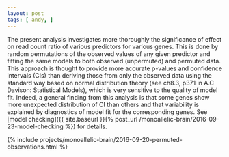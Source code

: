 ```yaml
---
layout: post
tags: [ andy, ]
---
```


The present analysis investigates more thoroughly the significance of effect on read count ratio of various predictors for various genes.  This is done by random permutations of the observed values of any given predictor and fitting the same models to both observed (unpermuted) and permuted data.  This approach is thought to provide more accurate p-values and confidence intervals (CIs) than deriving those from only the observed data using the standard way based on normal distribution theory (see ch8.3, p371 in A.C Davison: Statistical Models), which is very sensitive to the quality of model fit.  Indeed, a general finding from this analysis is that some genes show more unexpected distribution of CI than others and that variability is explained by diagnostics of model fit for the corresponding genes.  See [model checking]({{ site.baseurl }}{% post_url /monoallelic-brain/2016-09-23-model-checking %}) for details.

{% include projects/monoallelic-brain/2016-09-20-permuted-observations.html %}
